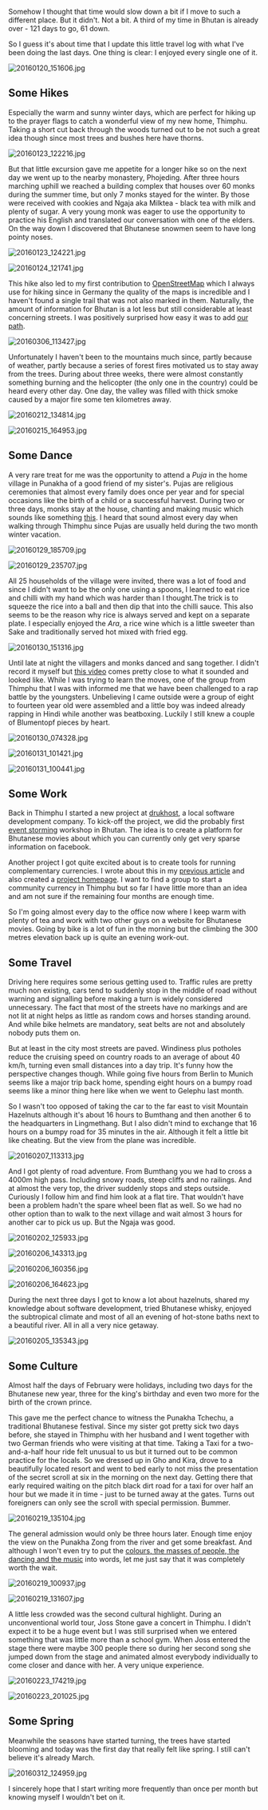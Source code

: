 Somehow I thought that time would slow down a bit if I move to such a different place. But it didn't. Not a bit. A third of my time in Bhutan is already over - 121 days to go, 61 down.

So I guess it's about time that I update this little travel log with what I've been doing the last days. One thing is clear: I enjoyed every single one of it.

![20160120_151606.jpg](static/img/bhutan/20160120_151606.jpg)

## Some Hikes

Especially the warm and sunny winter days, which are perfect for hiking up to the prayer flags to catch a wonderful view of my new home, Thimphu. Taking a short cut back through the woods turned out to be not such a great idea though since most trees and bushes here have thorns.

![20160123_122216.jpg](static/img/bhutan/20160123_122216.jpg)

But that little excursion gave me appetite for a longer hike so on the next day we went up to the nearby monastery, Phojeding. After three hours marching uphill we reached a building complex that houses over 60 monks during the summer time, but only 7 monks stayed for the winter. By those were received with cookies and Ngaja aka Milktea - black tea with milk and plenty of sugar. A very young monk was eager to use the opportunity to practice his English and translated our conversation with one of the elders. On the way down I discovered that Bhutanese snowmen seem to have long pointy noses.

![20160123_124221.jpg](static/img/bhutan/20160123_124221.jpg)

![20160124_121741.jpg](static/img/bhutan/20160124_121741.jpg)

This hike also led to my first contribution to [OpenStreetMap] which I always use for hiking since in Germany the quality of the maps is incredible and I haven't found a single trail that was not also marked in them. Naturally, the amount of information for Bhutan is a lot less but still considerable at least concerning streets. I was positively surprised how easy it was to add [our path].

![20160306_113427.jpg](static/img/bhutan/20160306_113427.jpg)

Unfortunately I haven't been to the mountains much since, partly because of weather, partly because a series of forest fires motivated us to stay away from the trees. During about three weeks, there were almost constantly something burning and the helicopter (the only one in the country) could be heard every other day. One day, the valley was filled with thick smoke caused by a major fire some ten kilometres away.

![20160212_134814.jpg](static/img/bhutan/20160212_134814.jpg)

![20160215_164953.jpg](static/img/bhutan/20160215_164953.jpg)

[OpenStreetMap]: https://www.openstreetmap.org
[our path]: https://www.openstreetmap.org/#map=15/27.4856/89.6022&layers=C


## Some Dance

A very rare treat for me was the opportunity to attend a *Puja* in the home village in Punakha of a good friend of my sister's. Pujas are religious ceremonies that almost every family does once per year and for special occasions like the birth of a child or a successful harvest. During two or three days, monks stay at the house, chanting and making music which sounds like something [this][puja]. I heard that sound almost every day when walking through Thimphu since Pujas are usually held during the two month winter vacation.

![20160129_185709.jpg](static/img/bhutan/20160129_185709.jpg)

![20160129_235707.jpg](static/img/bhutan/20160129_235707.jpg)

All 25 households of the village were invited, there was a lot of food and since I didn't want to be the only one using a spoons, I learned to eat rice and chilli with my hand which was harder than I thought.The trick is to squeeze the rice into a ball and then dip that into the chilli sauce. This also seems to be the reason why rice is always served and kept on a separate plate. I especially enjoyed the *Ara*, a rice wine which is a little sweeter than Sake and traditionally served hot mixed with fried egg.

![20160130_151316.jpg](static/img/bhutan/20160130_151316.jpg)

Until late at night the villagers and monks danced and sang together. I didn't record it myself but [this video][dance] comes pretty close to what it sounded and looked like. While I was trying to learn the moves, one of the group from Thimphu that I was with informed me that we have been challenged to a rap battle by the youngsters. Unbelieving I came outside were a group of eight to fourteen year old were assembled and a little boy was indeed already rapping in Hindi while another was beatboxing. Luckily I still knew a couple of Blumentopf pieces by heart.

![20160130_074328.jpg](static/img/bhutan/20160130_074328.jpg)

![20160131_101421.jpg](static/img/bhutan/20160131_101421.jpg)

![20160131_100441.jpg](static/img/bhutan/20160131_100441.jpg)

[puja]: https://youtu.be/9p0G7ulk5y8?t=253
[dance]: https://www.youtube.com/watch?v=lvaVQe30Ay4


## Some Work

Back in Thimphu I started a new project at [drukhost], a local software development company. To kick-off the project, we did the probably first [event storming] workshop in Bhutan. The idea is to create a platform for Bhutanese movies about which you can currently only get very sparse information on facebook.

Another project I got quite excited about is to create tools for running complementary currencies. I wrote about this in my [previous article][money] and also created a [project homepage][groupcash]. I want to find a group to start a community currency in Thimphu but so far I have little more than an idea and am not sure if the remaining four months are enough time.

So I'm going almost every day to the office now where I keep warm with plenty of tea and work with two other guys on a website for Bhutanese movies. Going by bike is a lot of fun in the morning but the climbing the 300 metres elevation back up is quite an evening work-out.

[drukhost]: http://drukhost.com
[event storming]: http://ziobrando.blogspot.com/2013/11/introducing-event-storming.html
[money]: http://blog.rtens.org/the-problem-with-money.html
[groupcash]: http://groupcash.org


## Some Travel

Driving here requires some serious getting used to. Traffic rules are pretty much non existing, cars tend to suddenly stop in the middle of road without warning and signalling before making a turn is widely considered unnecessary. The fact that most of the streets have no markings and are not lit at night helps as little as random cows and horses standing around. And while bike helmets are mandatory, seat belts are not and absolutely nobody puts them on.

But at least in the city most streets are paved. Windiness plus potholes reduce the cruising speed on country roads to an average of about 40 km/h, turning even small distances into a day trip. It's funny how the perspective changes though. While going five hours from Berlin to Munich seems like a major trip back home, spending eight hours on a bumpy road seems like a minor thing here like when we went to Gelephu last month.

So I wasn't too opposed of taking the car to the far east to visit Mountain Hazelnuts although it's about 16 hours to Bumthang and then another 6 to the headquarters in Lingmethang. But I also didn't mind to exchange that 16 hours on a bumpy road for 35 minutes in the air. Although it felt a little bit like cheating. But the view from the plane was incredible.

![20160207_113313.jpg](static/img/bhutan/20160207_113313.jpg)

And I got plenty of road adventure. From Bumthang you we had to cross a 4000m high pass. Including snowy roads, steep cliffs and no railings. And at almost the very top, the driver suddenly stops and steps outside. Curiously I follow him and find him look at a flat tire. That wouldn't have been a problem hadn't the spare wheel been flat as well. So we had no other option than to walk to the next village and wait almost 3 hours for another car to pick us up. But the Ngaja was good.

![20160202_125933.jpg](static/img/bhutan/20160202_125933.jpg)

![20160206_143313.jpg](static/img/bhutan/20160206_143313.jpg)

![20160206_160356.jpg](static/img/bhutan/20160206_160356.jpg)

![20160206_164623.jpg](static/img/bhutan/20160206_164623.jpg)

During the next three days I got to know a lot about hazelnuts, shared my knowledge about software development, tried Bhutanese whisky, enjoyed the subtropical climate and most of all an evening of hot-stone baths next to a beautiful river. All in all a very nice getaway.

![20160205_135343.jpg](static/img/bhutan/20160205_135343.jpg)


## Some Culture

Almost half the days of February were holidays, including two days for the Bhutanese new year, three for the king's birthday and even two more for the birth of the crown prince.

This gave me the perfect chance to witness the Punakha Tchechu, a traditional Bhutanese festival. Since my sister got pretty sick two days before, she stayed in Thimphu with her husband and I went together with two German friends who were visiting at that time. Taking a Taxi for a two-and-a-half hour ride felt unusual to us but it turned out to be common practice for the locals. So we dressed up in Gho and Kira, drove to a beautifully located resort and went to bed early to not miss the presentation of the secret scroll at six in the morning on the next day. Getting there that early required waiting on the pitch black dirt road for a taxi for over half an hour but we made it in time - just to be turned away at the gates. Turns out foreigners can only see the scroll with special permission. Bummer.

![20160219_135104.jpg](static/img/bhutan/20160219_135104.jpg)

The general admission would only be three hours later. Enough time enjoy the view on the Punakha Zong from the river and get some breakfast. And although I won't even try to put the [colours, the masses of people, the dancing and the music][traditional] into words, let me just say that it was completely worth the wait.

![20160219_100937.jpg](static/img/bhutan/20160219_100937.jpg)

![20160219_131607.jpg](static/img/bhutan/20160219_131607.jpg)

A little less crowded was the second cultural highlight. During an unconventional world tour, Joss Stone gave a concert in Thimphu. I didn't expect it to be a huge event but I was still surprised when we entered something that was little more than a school gym. When Joss entered the stage there were maybe 300 people there so during her second song she jumped down from the stage and animated almost everybody individually to come closer and dance with her. A very unique experience.

![20160223_174219.jpg](static/img/bhutan/20160223_174219.jpg)

![20160223_201025.jpg](static/img/bhutan/20160223_201025.jpg)

[traditional]: https://www.youtube.com/watch?v=3TuRtrOAWPY


## Some Spring

Meanwhile the seasons have started turning, the trees have started blooming and today was the first day that really felt like spring. I still can't believe it's already March.

![20160312_124959.jpg](static/img/bhutan/20160312_124959.jpg)

I sincerely hope that I start writing more frequently than once per month but knowing myself I wouldn't bet on it.
